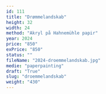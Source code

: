 ```yaml
---
id: 111
title: "Drømmelandskab"
height: 32
width: 24
method: "Akryl på Hahnemühle papir"
year: 2024
price: "850"
exPrice: "850"
status: ""
fileName: "2024-droemmelandskab.jpg"
medie: "paperpainting"
draft: "True"
slug: "droemmelandskab"
weight: "430"
---
```

